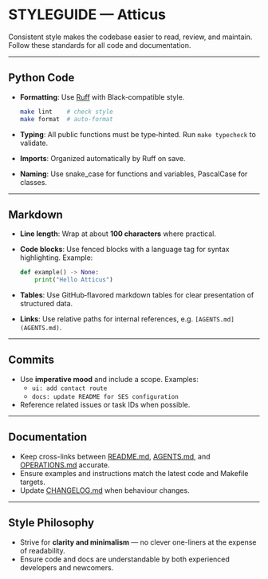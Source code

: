 # STYLEGUIDE — Atticus

Consistent style makes the codebase easier to read, review, and maintain.
Follow these standards for all code and documentation.

---

## Python Code

* **Formatting**: Use [Ruff](https://docs.astral.sh/ruff/) with Black‑compatible style.

  ```bash
  make lint    # check style
  make format  # auto-format
  ```

* **Typing**: All public functions must be type‑hinted. Run `make typecheck` to validate.
* **Imports**: Organized automatically by Ruff on save.
* **Naming**: Use snake_case for functions and variables, PascalCase for classes.

---

## Markdown

* **Line length**: Wrap at about **100 characters** where practical.
* **Code blocks**: Use fenced blocks with a language tag for syntax highlighting. Example:

  ```python
  def example() -> None:
      print("Hello Atticus")
  ```

* **Tables**: Use GitHub‑flavored markdown tables for clear presentation of structured data.
* **Links**: Use relative paths for internal references, e.g. `[AGENTS.md](AGENTS.md)`.

---

## Commits

* Use **imperative mood** and include a scope.
  Examples:
  * `ui: add contact route`
  * `docs: update README for SES configuration`
* Reference related issues or task IDs when possible.

---

## Documentation

* Keep cross-links between [README.md](README.md), [AGENTS.md](AGENTS.md), and [OPERATIONS.md](OPERATIONS.md) accurate.
* Ensure examples and instructions match the latest code and Makefile targets.
* Update [CHANGELOG.md](CHANGELOG.md) when behaviour changes.

---

## Style Philosophy

* Strive for **clarity and minimalism** — no clever one-liners at the expense of readability.
* Ensure code and docs are understandable by both experienced developers and newcomers.

